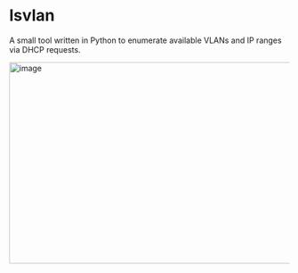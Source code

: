 # lsvlan
A small tool written in Python to enumerate available VLANs and IP ranges via DHCP requests.

<img width="1169" height="361" alt="image" src="https://github.com/user-attachments/assets/485c7787-3e0f-4b69-9a0b-2068411cd6b9" />
